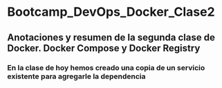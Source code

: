 # Bootcamp_DevOps_Docker_Clase2
## Anotaciones y resumen de la segunda clase de Docker. Docker Compose y Docker Registry

### En la clase de hoy hemos creado una copia de un servicio existente para agregarle la dependencia
